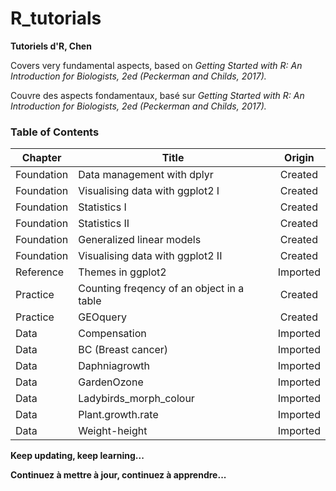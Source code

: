 # R_tutorials
**Tutoriels d'R, Chen**

Covers very fundamental aspects, based on *Getting Started with R: An Introduction for Biologists, 2ed (Peckerman and Childs, 2017).* 

Couvre des aspects fondamentaux, basé sur *Getting Started with R: An Introduction for Biologists, 2ed (Peckerman and Childs, 2017).*

### Table of Contents
| Chapter    | Title                                     | Origin   |
| ---------- | ----------------------------------------- |:--------:| 
| Foundation | Data management with dplyr                | Created  |
| Foundation | Visualising data with ggplot2 I           | Created  |
| Foundation | Statistics I                              | Created  |
| Foundation | Statistics II                             | Created  |
| Foundation | Generalized linear models                 | Created  |
| Foundation | Visualising data with ggplot2 II          | Created  |
| Reference  | Themes in ggplot2                         | Imported |
| Practice   | Counting freqency of an object in a table | Created  |
| Practice   | GEOquery                                  | Created  |
| Data       | Compensation                              | Imported |
| Data       | BC (Breast cancer)                        | Imported |
| Data       | Daphniagrowth                             | Imported |
| Data       | GardenOzone                               | Imported |
| Data       | Ladybirds_morph_colour                    | Imported |
| Data       | Plant.growth.rate                         | Imported |
| Data       | Weight-height                             | Imported |

**Keep updating, keep learning...**

**Continuez à mettre à jour, continuez à apprendre...**
